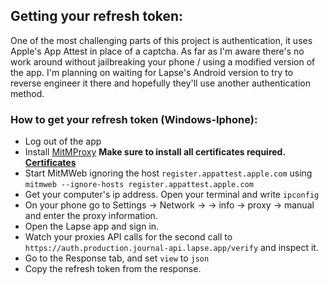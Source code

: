## Getting your refresh token:
One of the most challenging parts of this project is authentication, it uses Apple's App Attest in place of a captcha. As far as I'm aware there's no work around without jailbreaking your phone / using a modified version of the app. I'm planning on waiting for Lapse's Android version to try to reverse engineer it there and hopefully they'll use another authentication method.

### How to get your refresh token (Windows-Iphone):
* Log out of the app
* Install [MitMProxy](https://mitmproxy.org/) **Make sure to install all certificates required. [Certificates](https://docs.mitmproxy.org/stable/concepts-certificates/)**
* Start MitMWeb ignoring the host `register.appattest.apple.com` using `mitmweb --ignore-hosts register.appattest.apple.com`
* Get your computer's ip address. Open your terminal and write `ipconfig`
* On your phone go to Settings -> Network -> <Your network> -> info -> proxy -> manual and enter the proxy information.
* Open the Lapse app and sign in.
* Watch your proxies API calls for the second call to `https://auth.production.journal-api.lapse.app/verify` and inspect it.
* Go to the Response tab, and set `view` to `json`
* Copy the refresh token from the response.